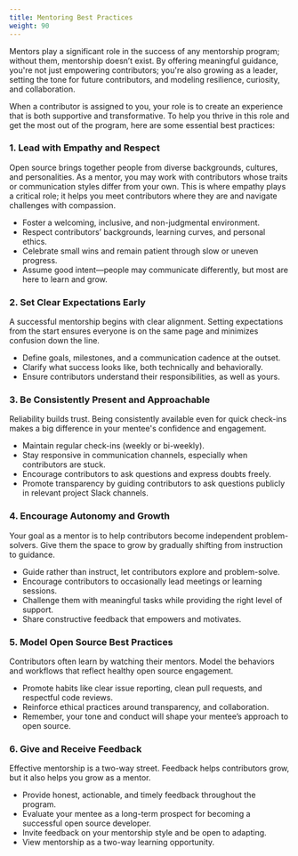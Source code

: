 ```yaml
---
title: Mentoring Best Practices
weight: 90
---
```


Mentors play a significant role in the success of any mentorship program; without them, mentorship doesn’t exist. By offering meaningful guidance, you're not just empowering contributors; you're also growing as a leader, setting the tone for future contributors, and modeling resilience, curiosity, and collaboration.

When a contributor is assigned to you, your role is to create an experience that is both supportive and transformative. To help you thrive in this role and get the most out of the program, here are some essential best practices:

### 1. **Lead with Empathy and Respect**

Open source brings together people from diverse backgrounds, cultures, and personalities. As a mentor, you may work with contributors whose traits or communication styles differ from your own. This is where empathy plays a critical role; it helps you meet contributors where they are and navigate challenges with compassion.
   
  - Foster a welcoming, inclusive, and non-judgmental environment.
  - Respect contributors’ backgrounds, learning curves, and personal ethics.
  - Celebrate small wins and remain patient through slow or uneven progress.
  - Assume good intent—people may communicate differently, but most are here to learn and grow.

### 2. **Set Clear Expectations Early**

A successful mentorship begins with clear alignment. Setting expectations from the start ensures everyone is on the same page and minimizes confusion down the line.

- Define goals, milestones, and a communication cadence at the outset.
- Clarify what success looks like, both technically and behaviorally.
- Ensure contributors understand their responsibilities, as well as yours.

### 3. **Be Consistently Present and Approachable**

Reliability builds trust. Being consistently available even for quick check-ins makes a big difference in your mentee's confidence and engagement.

- Maintain regular check-ins (weekly or bi-weekly).
- Stay responsive in communication channels, especially when contributors are stuck.
- Encourage contributors to ask questions and express doubts freely.
- Promote transparency by guiding contributors to ask questions publicly in relevant project Slack channels.

### 4. **Encourage Autonomy and Growth**

Your goal as a mentor is to help contributors become independent problem-solvers. Give them the space to grow by gradually shifting from instruction to guidance.

- Guide rather than instruct, let contributors explore and problem-solve.
- Encourage contributors to occasionally lead meetings or learning sessions. 
- Challenge them with meaningful tasks while providing the right level of support.
- Share constructive feedback that empowers and motivates.

### 5. **Model Open Source Best Practices**

   Contributors often learn by watching their mentors. Model the behaviors and workflows that reflect healthy open source engagement.

- Promote habits like clear issue reporting, clean pull requests, and respectful code reviews.
- Reinforce ethical practices around transparency, and collaboration.
- Remember, your tone and conduct will shape your mentee’s approach to open source.

### 6. **Give and Receive Feedback**

   Effective mentorship is a two-way street. Feedback helps contributors grow, but it also helps you grow as a mentor.
   
- Provide honest, actionable, and timely feedback throughout the program.
- Evaluate your mentee as a long-term prospect for becoming a successful open source developer.
- Invite feedback on your mentorship style and be open to adapting.
- View mentorship as a two-way learning opportunity.